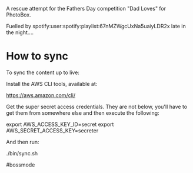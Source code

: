 A rescue attempt for the Fathers Day competition "Dad Loves" for PhotoBox.


Fuelled by spotify:user:spotify:playlist:67nMZWgcUxNa5uaiyLDR2x late in the night....

# How to sync

To sync the content up to live:

Install the AWS CLI tools, available at:

  https://aws.amazon.com/cli/

Get the super secret access credentials. They are not below, you'll have
to get them from somewhere else and then execute the following:

  export AWS_ACCESS_KEY_ID=secret
  export AWS_SECRET_ACCESS_KEY=secreter

And then run:

  ./bin/sync.sh

#bossmode
